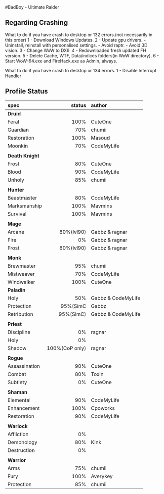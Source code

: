 #BadBoy - Ultimate Raider

## Regarding Crashing
What to do if you have crash to desktop or 132 errors.(not necessarily in this order)
1 - Download Windows Updates.
2 - Update gpu drivers.
    - Uninstall, reinstall with personalised settings.
    - Avoid raptr.
    - Avoid 3D vision.
3 - Change WoW to DX9.
4 - Redownloaded fresh updated FH version.
5 - Delete Cache, WTF, Data/indices folders(in WoW directory).
6 - Start WoW-64.exe and FireHack.exe as Admin, always.

What to do if you have crash to desktop or 134 errors.
1 - Disable Interrupt Handler

## Profile Status

|spec |status|author|
|:----|------:|:-------|
|**Druid**|||
|Feral|100%|CuteOne|
|Guardian|70%|chumii|
|Restoration|100%|Masoud|
|Moonkin|70%|CodeMyLife|
||||
| **Death Knight** |||
|Frost|80%|CuteOne|
|Blood|90%|CodeMyLife|
|Unholy|85%|chumii|
||||
| **Hunter** |||
|Beastmaster|80%|CodeMyLife|
|Marksmanship|100%|Mavmins|
|Survival|100%|Mavmins|
||||
| **Mage** |  |  |
|Arcane|80%(lvl90)|Gabbz & ragnar|
|Fire|0%|Gabbz & ragnar|
|Frost|80%(lvl90)|Gabbz & ragnar|
||||
| **Monk** |||
|Brewmaster|95%|chumii|
|Mistweaver|70%|CodeMyLife|
|Windwalker|100%|CuteOne|
| **Paladin**  |||
|Holy|50%|Gabbz & CodeMyLife|
|Protection|95%(SimC|Gabbz|
|Retribution|95%(SimC)|Gabbz & CodeMyLife|
||||
| **Priest**  |||
|Discipline|0%|ragnar|
|Holy|0%||
|Shadow|100%(CoP only)|ragnar|
||||
| **Rogue**  |||
|Assassination|90%|CuteOne|
|Combat|80%|Toxin|
|Subtlety|0%|CuteOne|
||||
| **Shaman** |||
|Elemental|90%|CodeMyLife|
|Enhancement|100%|Cpoworks|
|Restoration|90%|CodeMyLife|
||||
| **Warlock**  |||
|Affliction|0%||
|Demonology|80%|Kink|
|Destruction|0%||
||||
| **Warrior**  |||
|Arms|75%|chumii|
|Fury|100%|Averykey|
|Protection|85%|chumii|
